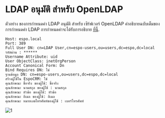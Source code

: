 # LDAP อนุมัติ สำหรับ OpenLDAP

ตัวอย่าง ของการกำหนดค่า LDAP อนุมัติ สำหรับ เซิร์ฟเวอร์ OpenLDAP  คำอธิบายฉบับเต็มของการกำหนดค่า LDAP การกำหนดค่าจะได้รับการอธิบาย [ที่นี้](ldap-authorization.md).

```
Host: espo.local
Port: 389
Full User DN: cn=LDAP User,cn=espo-users,ou=users,dc=espo,dc=local
รหัสผ่าน : ******
Username Attribute: uid
User ObjectClass: inetOrgPerson
Account Canonical Form: Dn
Bind Requires DN: ใช่
ฐานข้อมูล DN: cn=espo-users,ou=users,dc=espo,dc=local
สร้างผู้ใช้ใน EspoCRM: ใช่
คุณลักษณะ ชื่อจริง ของผู้ใช้: ชื่อจริง
คุณลักษณะ นามสกุล ของผู้ใช้ : นามสกุล
คุณลักษณะ หัวข้อ ของผู้ใช้: หัวข้อ
คุณลักษณะ อีเมล ของผู้ใช้: อีเมล
คุณลักษณะ หมายเลขโทรศัพท์ของผู้ใช้ : เบอร์โทรศัพท์
```

![1](https://raw.githubusercontent.com/espocrm/documentation/master/_static/images/administration/ldap-authorization/ldap-configuration-for-openldap.png)
